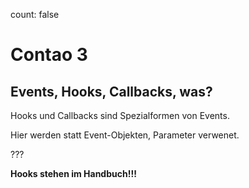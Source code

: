 count: false

# Contao 3

## Events, Hooks, Callbacks, was?

Hooks und Callbacks sind Spezialformen von Events.

Hier werden statt Event-Objekten, Parameter verwenet.

???

__Hooks stehen im Handbuch!!!__